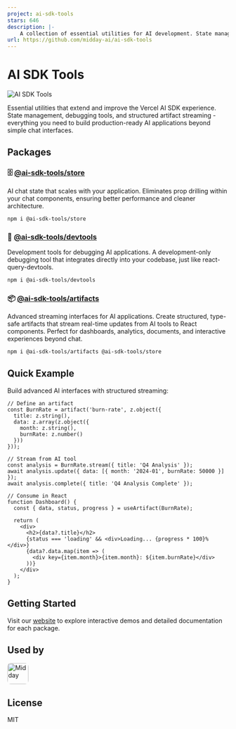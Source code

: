 ```yaml
---
project: ai-sdk-tools
stars: 646
description: |-
    A collection of essential utilities for AI development. State management, debugging tools, and artifact handling - everything you need to build production-ready AI applications.
url: https://github.com/midday-ai/ai-sdk-tools
---
```


# AI SDK Tools

![AI SDK Tools](image.png)

Essential utilities that extend and improve the Vercel AI SDK experience. State management, debugging tools, and structured artifact streaming - everything you need to build production-ready AI applications beyond simple chat interfaces.

## Packages

### 🗄️ [@ai-sdk-tools/store](./packages/store)
AI chat state that scales with your application. Eliminates prop drilling within your chat components, ensuring better performance and cleaner architecture.

```bash
npm i @ai-sdk-tools/store
```

### 🔧 [@ai-sdk-tools/devtools](./packages/devtools)
Development tools for debugging AI applications. A development-only debugging tool that integrates directly into your codebase, just like react-query-devtools.

```bash
npm i @ai-sdk-tools/devtools
```

### 📦 [@ai-sdk-tools/artifacts](./packages/artifacts)
Advanced streaming interfaces for AI applications. Create structured, type-safe artifacts that stream real-time updates from AI tools to React components. Perfect for dashboards, analytics, documents, and interactive experiences beyond chat.

```bash
npm i @ai-sdk-tools/artifacts @ai-sdk-tools/store
```

## Quick Example

Build advanced AI interfaces with structured streaming:

```tsx
// Define an artifact
const BurnRate = artifact('burn-rate', z.object({
  title: z.string(),
  data: z.array(z.object({
    month: z.string(),
    burnRate: z.number()
  }))
}));

// Stream from AI tool
const analysis = BurnRate.stream({ title: 'Q4 Analysis' });
await analysis.update({ data: [{ month: '2024-01', burnRate: 50000 }] });
await analysis.complete({ title: 'Q4 Analysis Complete' });

// Consume in React
function Dashboard() {
  const { data, status, progress } = useArtifact(BurnRate);
  
  return (
    <div>
      <h2>{data?.title}</h2>
      {status === 'loading' && <div>Loading... {progress * 100}%</div>}
      {data?.data.map(item => (
        <div key={item.month}>{item.month}: ${item.burnRate}</div>
      ))}
    </div>
  );
}
```

## Getting Started

Visit our [website](https://ai-sdk-tools.dev) to explore interactive demos and detailed documentation for each package.

## Used by

<a href="https://midday.ai">
  <img src="https://pbs.twimg.com/profile_images/1930607581971501057/vz4YyNOV_400x400.png" alt="Midday" width="48" height="48" style="vertical-align:middle; border-radius:8px;" />
</a>

## License

MIT

